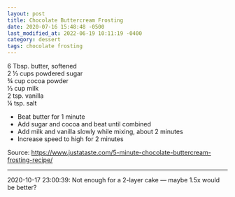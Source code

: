 ```yaml
---
layout: post
title: Chocolate Buttercream Frosting
date: 2020-07-16 15:48:48 -0500
last_modified_at: 2022-06-19 10:11:19 -0400
category: dessert
tags: chocolate frosting
---
```

6 Tbsp. butter, softened  
2 ⅓ cups powdered sugar  
¾ cup cocoa powder  
⅓ cup milk  
2 tsp. vanilla  
¼ tsp. salt  

  * Beat butter for 1 minute
  * Add sugar and cocoa and beat until combined
  * Add milk and vanilla slowly while mixing, about 2 minutes
  * Increase speed to high for 2 minutes

Source: <https://www.justataste.com/5-minute-chocolate-buttercream-frosting-recipe/>

---

2020-10-17 23:00:39: Not enough for a 2-layer cake — maybe 1.5x would be better?
